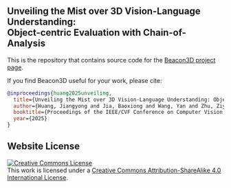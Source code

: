 ## Unveiling the Mist over 3D Vision-Language Understanding: <br/> Object-centric Evaluation with Chain-of-Analysis

This is the repository that contains source code for the [Beacon3D project page](https://beacon-3d.github.io/).

If you find Beacon3D useful for your work, please cite:
```bibtex
@inproceedings{huang2025unveiling,
  title={Unveiling the Mist over 3D Vision-Language Understanding: Object-centric Evaluation with Chain-of-Analysis},
  author={Huang, Jiangyong and Jia, Baoxiong and Wang, Yan and Zhu, Ziyu and Linghu, Xiongkun and Li, Qing and Zhu, Song-Chun and Huang, Siyuan},
  booktitle={Proceedings of the IEEE/CVF Conference on Computer Vision and Pattern Recognition (CVPR)},
  year={2025}
}
```

## Website License
<a rel="license" href="http://creativecommons.org/licenses/by-sa/4.0/"><img alt="Creative Commons License" style="border-width:0" src="https://i.creativecommons.org/l/by-sa/4.0/88x31.png" /></a><br/>This work is licensed under a <a rel="license" href="http://creativecommons.org/licenses/by-sa/4.0/">Creative Commons Attribution-ShareAlike 4.0 International License</a>.
